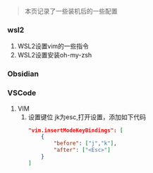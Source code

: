 > 本页记录了一些装机后的一些配置

### wsl2
1. WSL2设置vim的一些指令
2. WSL2设置安装oh-my-zsh
### Obsidian 
### VSCode
1. VIM
	1. 设置键位 jk为esc,打开设置，添加如下代码
		```JSON
		"vim.insertModeKeyBindings": [
	        {
	            "before": ["j","k"],
	            "after": ["<Esc>"]
	        }
		]
		```
